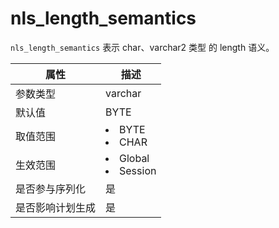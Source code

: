 # nls_length_semantics

`nls_length_semantics` 表示 char、varchar2 类型 的 length 语义。

|  **属性**  |                                                   **描述**                                                   |
|----------|------------------------------------------------------------------------------------------------------------|
| 参数类型     | varchar                 |
| 默认值      | BYTE                    |
| 取值范围     | <li> BYTE   <li> CHAR         |
| 生效范围     | <li> Global   <li> Session    |
| 是否参与序列化  | 是                       |
| 是否影响计划生成 | 是                       |
